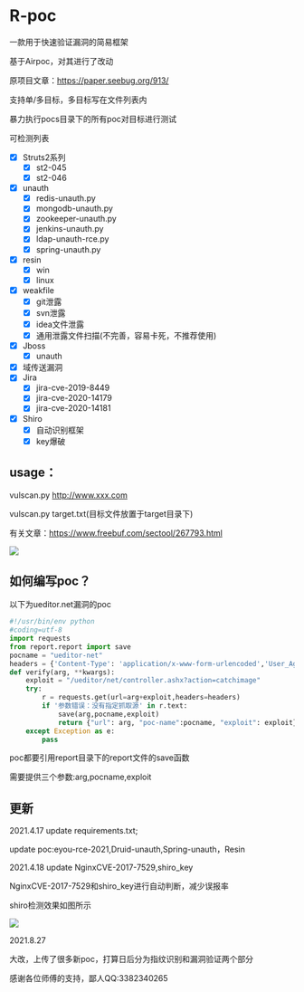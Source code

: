 # R-poc

一款用于快速验证漏洞的简易框架

基于Airpoc，对其进行了改动

原项目文章：https://paper.seebug.org/913/

支持单/多目标，多目标写在文件列表内

暴力执行pocs目录下的所有poc对目标进行测试

可检测列表

- [x] Struts2系列
  - [x] st2-045
  - [x] st2-046
- [x] unauth
  - [x] redis-unauth.py
  - [x] mongodb-unauth.py
  - [x] zookeeper-unauth.py
  - [x] jenkins-unauth.py
  - [x] ldap-unauth-rce.py
  - [x] spring-unauth.py
- [x] resin
  - [x] win
  - [x] linux
- [x] weakfile
  - [x] git泄露
  - [x] svn泄露
  - [x] idea文件泄露
  - [x] 通用泄露文件扫描(不完善，容易卡死，不推荐使用)

- [x] Jboss
  - [x] unauth

- [x] 域传送漏洞
- [x] Jira
  - [x] jira-cve-2019-8449
  - [x] jira-cve-2020-14179
  - [x] jira-cve-2020-14181
- [x] Shiro
  - [x] 自动识别框架
  - [x] key爆破

## usage：

vulscan.py http://www.xxx.com

vulscan.py target.txt(目标文件放置于target目录下)

有关文章：https://www.freebuf.com/sectool/267793.html

![](https://git.sdut.me/hackerhackrat/R-poc/blob/main/img/R-poc1.png)

## 如何编写poc？

以下为ueditor.net漏洞的poc

```python
#!/usr/bin/env python
#coding=utf-8
import requests
from report.report import save
pocname = "ueditor-net"
headers = {'Content-Type': 'application/x-www-form-urlencoded','User_Agent':'Mozilla/5.0 (Windows NT 10.0; Win64; x64) AppleWebKit/537.36 (KHTML, like Gecko) Chrome/73.0.3683.86 Safari/537.36'}
def verify(arg, **kwargs):
	exploit = "/ueditor/net/controller.ashx?action=catchimage"
	try:
		r = requests.get(url=arg+exploit,headers=headers)
		if '参数错误：没有指定抓取源' in r.text:
			save(arg,pocname,exploit)
			return {"url": arg, "poc-name":pocname, "exploit": exploit}
	except Exception as e:
		pass
```

poc都要引用report目录下的report文件的save函数

需要提供三个参数:arg,pocname,exploit

## 更新

2021.4.17 update requirements.txt;

update poc:eyou-rce-2021,Druid-unauth,Spring-unauth，Resin

2021.4.18 update NginxCVE-2017-7529,shiro_key

NginxCVE-2017-7529和shiro_key进行自动判断，减少误报率

shiro检测效果如图所示

![](https://git.sdut.me/hackerhackrat/R-poc/blob/main/img/shiro.png)

2021.8.27

大改，上传了很多新poc，打算日后分为指纹识别和漏洞验证两个部分

感谢各位师傅的支持，鄙人QQ:3382340265